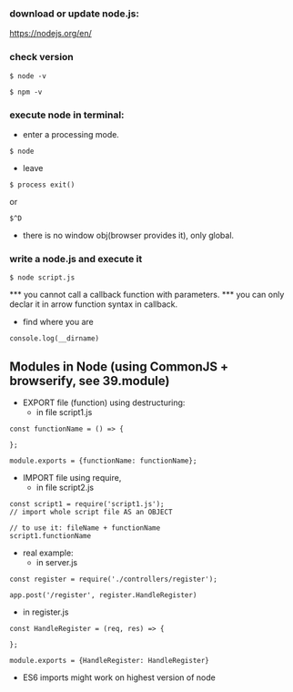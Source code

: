 ### download or update node.js:
https://nodejs.org/en/

### check version
```
$ node -v
```
```
$ npm -v
```

### execute node in terminal:

- enter a processing mode.
```
$ node
```

- leave
```
$ process exit()
```
or
```
$^D
```

- there is no window obj(browser provides it), only global.

### write a node.js and execute it
```
$ node script.js
```
*** you cannot call a callback function with parameters. 
*** you can only declar it in arrow function syntax in callback.

- find where you are
```
console.log(__dirname)
```

## Modules in Node (using CommonJS + browserify, see 39.module)

- EXPORT file (function) using destructuring:   
  - in file script1.js 
``` 
const functionName = () => {

};

module.exports = {functionName: functionName};

```

- IMPORT file using require,     
  - in file script2.js
```
const script1 = require('script1.js');
// import whole script file AS an OBJECT

// to use it: fileName + functionName
script1.functionName
```

- real example:
  - in server.js
```
const register = require('./controllers/register');

app.post('/register', register.HandleRegister)
```
  - in register.js
```
const HandleRegister = (req, res) => {

};

module.exports = {HandleRegister: HandleRegister}
```

- ES6 imports might work on highest version of node

